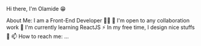 Hi there, I'm Olamide 😁

 About Me:
 I am a Front-End Developer 👨‍💻
🔭 I'm open to any collaboration work
🌱 I'm currently learning ReactJS
⚡ In my free time, I design nice stuffs 🤩
📫 How to reach me: ...
